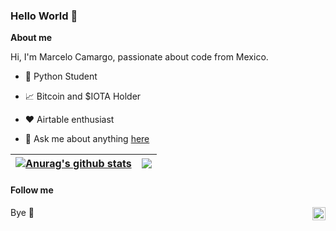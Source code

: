 ### Hello World 👋
**About me**

Hi, I'm Marcelo Camargo, passionate about code from Mexico.

- 💼 Python Student

- 📈 Bitcoin and $IOTA Holder

- ❤️ Airtable enthusiast

- 💬 Ask me about anything [here](https://github.com/Eltalchelo/Eltalchelo/issues)


<!--[![Marcelo's GitHub
stats]

#(https://github-readme-stats.vercel.app/api?username=Eltalchelo&count_private=true&show_icons=true&show_icons=true)
#<a href="https://github.com/Eltalchelo/github-readme-stats"><img align="center"
 #       src="https://github-readme-stats.vercel.app/api/top-langs/?username=eltalchelo&layout=compact&theme=buefy&hide_border=true" /></a>
#](https://github.com/anuraghazra/github-readme-stats) -->

| <a href="https://github.com/eltalchelo/github-readme-stats"><img align="center" src="https://github-readme-stats.vercel.app/api?username=eltalchelo&show_icons=true&include_all_commits=true&theme=buefy&hide_border=true" alt="Anurag's github stats" /></a> | <a href="https://github.com/eltalchelo/github-readme-stats"><img align="center" src="https://github-readme-stats.vercel.app/api/top-langs/?username=eltalchelo&layout=compact&theme=buefy&hide_border=true" /></a> |
| ------------- | ------------- |
#### Follow me


<a href="https://twitter.com/eltalchelo">
    <img align="right" alt="Anurag Hazra | Twitter" width="21px"
        src="https://raw.githubusercontent.com/anuraghazra/anuraghazra/master/assets/twitter.svg" />
</a>
Bye 👋

<!--
**Eltalchelo/Eltalchelo** is a ✨ _special_ ✨ repository because its `README.md` (this file) appears on your GitHub profile.

Here are some ideas to get you started:

- 🔭 I’m currently working on ...
- 🌱 I’m currently learning ...
- 👯 I’m looking to collaborate on ...
- 🤔 I’m looking for help with ...
- 💬 Ask me about ...
- 📫 How to reach me: ...
- 😄 Pronouns: ...
- ⚡ Fun fact: ...
-->
